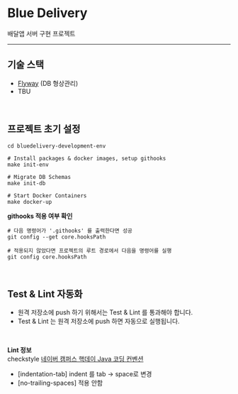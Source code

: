 # Blue Delivery

배달앱 서버 구현 프로젝트 

---
## 기술 스택
- [Flyway](https://flywaydb.org/documentation/usage/commandline) (DB 형상관리) 
- TBU

<br>

## 프로젝트 초기 설정
```shell 
cd bluedelivery-development-env

# Install packages & docker images, setup githooks
make init-env

# Migrate DB Schemas
make init-db

# Start Docker Containers
make docker-up
```


**githooks 적용 여부 확인**
```shell
# 다음 명령어가 '.githooks' 를 출력한다면 성공
git config --get core.hooksPath

# 적용되지 않았다면 프로젝트의 루트 경로에서 다음을 명령어를 실행
git config core.hooksPath
```
<br>

## Test & Lint 자동화
- 원격 저장소에 push 하기 위해서는 Test & Lint 를 통과해야 합니다.
- Test & Lint 는 원격 저장소에 push 하면 자동으로 실행됩니다.
<br>

**Lint 정보**  
checkstyle <a href="https://naver.github.io/hackday-conventions-java">네이버 캠퍼스 핵데이 Java 코딩 컨벤션</a>
- [indentation-tab] indent 를 tab -> space로 변경
- [no-trailing-spaces] 적용 안함
  

<br>


